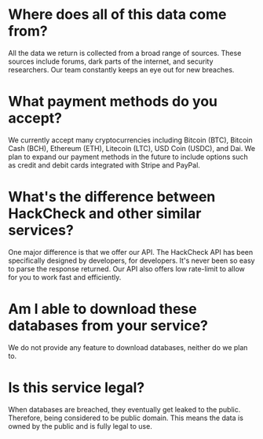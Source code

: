 # Where does all of this data come from?
All the data we return is collected from a broad range of sources. These sources include forums, dark parts of the internet, and security researchers. Our team constantly keeps an eye out for new breaches.

# What payment methods do you accept?
We currently accept many cryptocurrencies including Bitcoin (BTC), Bitcoin Cash (BCH), Ethereum (ETH), Litecoin (LTC), USD Coin (USDC), and Dai. We plan to expand our payment methods in the future to include options such as credit and debit cards integrated with Stripe and PayPal.

# What's the difference between HackCheck and other similar services?
One major difference is that we offer our API. The HackCheck API has been specifically designed by developers, for developers. It's never been so easy to parse the response returned. Our API also offers low rate-limit to allow for you to work fast and efficiently.

# Am I able to download these databases from your service?
We do not provide any feature to download databases, neither do we plan to.

# Is this service legal?
When databases are breached, they eventually get leaked to the public. Therefore, being considered to be public domain. This means the data is owned by the public and is fully legal to use.

